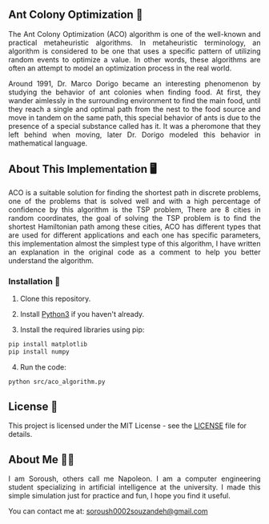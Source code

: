 ## Ant Colony Optimization 🚀
<div align="justify">
<p>
The Ant Colony Optimization (ACO) algorithm is one of the well-known and practical metaheuristic algorithms. In metaheuristic terminology, an algorithm is considered to be one that uses a specific pattern of utilizing random events to optimize a value. In other words, these algorithms are often an attempt to model an optimization process in the real world.
</div>
</p>

<div align="justify">
<p>
Around 1991, Dr. Marco Dorigo became an interesting phenomenon by studying the behavior of ant colonies when finding food. At first, they wander aimlessly in the surrounding environment to find the main food, until they reach a single and optimal path from the nest to the food source and move in tandem on the same path, this special behavior of ants is due to the presence of a special substance called has it. It was a pheromone that they left behind when moving, later Dr. Dorigo modeled this behavior in mathematical language.
</div>
</p>

## About This Implementation 🖥️
<div align="justify">
<p>
ACO is a suitable solution for finding the shortest path in discrete problems, one of the problems that is solved well and with a high percentage of confidence by this algorithm is the TSP problem, There are 8 cities in random coordinates, the goal of solving the TSP problem is to find the shortest Hamiltonian path among these cities, ACO has different types that are used for different applications and each one has specific parameters, this implementation almost the simplest type of this algorithm, I have written an explanation in the original code as a comment to help you better understand the algorithm.
</div>
</p>

### Installation 🔧
1. Clone this repository.

2. Install [Python3](https://www.python.org) if you haven't already.

3. Install the required libraries using pip:
```bash
pip install matplotlib
pip install numpy
```

4. Run the code:
```bash
python src/aco_algorithm.py
```

## License 📄
This project is licensed under the MIT License - see the [LICENSE](LICENSE) file for details.


## About Me 🙋‍♂️
<div align="justify">
<p>
I am Soroush, others call me Napoleon. I am a computer engineering student specializing in artificial intelligence at the university. I made this simple simulation just for practice and fun, I hope you find it useful.
</div>
</p>

You can contact me at: soroush0002souzandeh@gmail.com